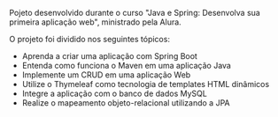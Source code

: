 Pojeto desenvolvido durante o curso "Java e Spring: Desenvolva sua primeira aplicação web", ministrado pela Alura.

O projeto foi dividido nos seguintes tópicos: 
 - Aprenda a criar uma aplicação com Spring Boot
 - Entenda como funciona o Maven em uma aplicação Java
 - Implemente um CRUD em uma aplicação Web
 - Utilize o Thymeleaf como tecnologia de templates HTML dinâmicos
 - Integre a aplicação com o banco de dados MySQL
 - Realize o mapeamento objeto-relacional utilizando a JPA
